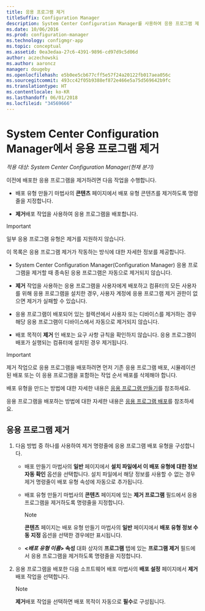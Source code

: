 ```yaml
---
title: 응용 프로그램 제거
titleSuffix: Configuration Manager
description: System Center Configuration Manager를 사용하여 응용 프로그램 제거
ms.date: 10/06/2016
ms.prod: configuration-manager
ms.technology: configmgr-app
ms.topic: conceptual
ms.assetid: 0ea3edaa-27c6-4391-9896-cd97d9c5d06d
author: aczechowski
ms.author: aaroncz
manager: dougeby
ms.openlocfilehash: e5b0ee5cb677cff5e57f24a20122fb017aea056c
ms.sourcegitcommit: 493cc42f05b9388ef872e466e5a75d569642b9fc
ms.translationtype: HT
ms.contentlocale: ko-KR
ms.lasthandoff: 06/01/2018
ms.locfileid: "34569666"
---
```

# <a name="uninstall-applications-with-system-center-configuration-manager"></a>System Center Configuration Manager에서 응용 프로그램 제거

*적용 대상: System Center Configuration Manager(현재 분기)*


이전에 배포한 응용 프로그램을 제거하려면 다음 작업을 수행합니다.

-   배포 유형 만들기 마법사의 **콘텐츠** 페이지에서 배포 유형 콘텐츠를 제거하도록 명령줄을 지정합니다.  

-   **제거**배포 작업을 사용하여 응용 프로그램을 배포합니다.  

> [!IMPORTANT]  
> 일부 응용 프로그램 유형은 제거를 지원하지 않습니다.  

 이 목록은 응용 프로그램 제거가 작동하는 방식에 대한 자세한 정보를 제공합니다.  

-   System Center Configuration Manager(Configuration Manager) 응용 프로그램을 제거할 때 종속된 응용 프로그램은 자동으로 제거되지 않습니다.  

-   **제거** 작업을 사용하는 응용 프로그램을 사용자에게 배포하고 컴퓨터의 모든 사용자를 위해 응용 프로그램을 설치한 경우, 사용자 계정에 응용 프로그램 제거 권한이 없으면 제거가 실패할 수 있습니다.  

-   응용 프로그램이 배포되어 있는 컬렉션에서 사용자 또는 디바이스를 제거하는 경우 해당 응용 프로그램이 디바이스에서 자동으로 제거되지 않습니다.  

-   배포 목적이 **제거** 인 배포는 요구 사항 규칙을 확인하지 않습니다. 응용 프로그램이 배포가 실행되는 컴퓨터에 설치된 경우 제거됩니다.  

> [!IMPORTANT]  
> 제거 작업으로 응용 프로그램을 배포하려면 먼저 기존 응용 프로그램 배포, 시뮬레이션된 배포 또는 이 응용 프로그램을 포함하는 작업 순서 배포를 삭제해야 합니다. 

 배포 유형을 만드는 방법에 대한 자세한 내용은 [응용 프로그램 만들기](../../apps/deploy-use/create-applications.md)를 참조하세요.  

 응용 프로그램을 배포하는 방법에 대한 자세한 내용은 [응용 프로그램 배포](../../apps/deploy-use/deploy-applications.md)를 참조하세요.  

## <a name="uninstall-an-application"></a>응용 프로그램 제거  

1.  다음 방법 중 하나를 사용하여 제거 명령줄에 응용 프로그램 배포 유형을 구성합니다.  

    -   배포 만들기 마법사의 **일반** 페이지에서 **설치 파일에서 이 배포 유형에 대한 정보 자동 확인** 옵션을 선택합니다. 설치 파일에서 해당 정보를 사용할 수 없는 경우 제거 명령줄이 배포 유형 속성에 자동으로 추가됩니다.  

    -   배포 유형 만들기 마법사의 **콘텐츠** 페이지에 있는 **제거 프로그램** 필드에서 응용 프로그램을 제거하도록 명령줄을 지정합니다.  

        > [!NOTE]  
        >  **콘텐츠** 페이지는 배포 유형 만들기 마법사의 **일반** 페이지에서 **배포 유형 정보 수동 지정** 옵션을 선택한 경우에만 표시됩니다.  

    -   **<*배포 유형 이름*> 속성** 대화 상자의 **프로그램** 탭에 있는 **프로그램 제거** 필드에서 응용 프로그램을 제거하도록 명령줄을 지정합니다.  

2.  응용 프로그램을 배포한 다음 소프트웨어 배포 마법사의 **배포 설정** 페이지에서 **제거** 배포 작업을 선택합니다.  

    > [!NOTE]  
    >  **제거**배포 작업을 선택하면 배포 목적이 자동으로 **필수**로 구성됩니다.  
